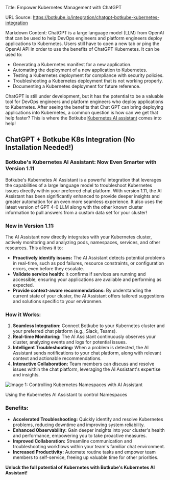 Title: Empower Kubernetes Management with ChatGPT

URL Source: https://botkube.io/integration/chatgpt-botkube-kubernetes-integration

Markdown Content:
ChatGPT is a large language model (LLM) from OpenAI that can be used to help DevOps engineers and platform engineers deploy applications to Kubernetes. Users still have to open a new tab or ping the OpenAI API in order to use the benefits of ChatGPT Kubernetes. It can be used to:

*   Generating a Kubernetes manifest for a new application.
*   Automating the deployment of a new application to Kubernetes.
*   Testing a Kubernetes deployment for compliance with security policies.
*   Troubleshooting a Kubernetes deployment that is not working properly.
*   Documenting a Kubernetes deployment for future reference.

ChatGPT is still under development, but it has the potential to be a valuable tool for DevOps engineers and platform engineers who deploy applications to Kubernetes. After seeing the benefits that Chat GPT can bring deploying applications into Kubernetes, a common question is how can we get that help faster? This is where the Botkube [Kubernetes AI assistant](https://botkube.io/blog/real-time-platform-engineer-advice-ai-assistant) comes into help!

**ChatGPT + Botkube K8s Integration (No Installation Needed!)**
---------------------------------------------------------------

### Botkube's Kubernetes AI Assistant: Now Even Smarter with Version 1.11

Botkube's Kubernetes AI Assistant is a powerful integration that leverages the capabilities of a large language model to troubleshoot Kubernetes issues directly within your preferred chat platform. With version 1.11, the AI Assistant has been significantly enhanced to provide deeper insights and greater automation for an even more seamless experience. It also uses the latest version of GPT 4-0 LLM along with the other known cluster information to pull answers from a custom data set for your cluster!

### New in Version 1.11:

The AI Assistant now directly integrates with your Kubernetes cluster, actively monitoring and analyzing pods, namespaces, services, and other resources. This allows it to:

*   **Proactively identify issues:** The AI Assistant detects potential problems in real-time, such as pod failures, resource constraints, or configuration errors, even before they escalate.
*   **Validate service health:** It confirms if services are running and accessible, ensuring your applications are available and performing as expected.
*   **Provide context-aware recommendations:** By understanding the current state of your cluster, the AI Assistant offers tailored suggestions and solutions specific to your environmen.

### How it Works:

1.  **Seamless Integration:** Connect Botkube to your Kubernetes cluster and your preferred chat platform (e.g., Slack, Teams).
2.  **Real-time Monitoring:** The AI Assistant continuously observes your cluster, analyzing events and logs for potential issues.
3.  **Intelligent Troubleshooting:** When a problem is detected, the AI Assistant sends notifications to your chat platform, along with relevant context and actionable recommendations.
4.  **Interactive Collaboration:** Team members can discuss and resolve issues within the chat platform, leveraging the AI Assistant's expertise and insights.

![Image 1: Controlling Kubernetes Namespaces with AI Assistant](https://cdn.prod.website-files.com/634fabb21508d6c9db9bc46f/664608ed182626a2ce3dba8d_Botkube%20AI%20Assistant%20GIF.gif)

Using the Kubernetes AI Assistant to control Namespaces

### Benefits:

*   **Accelerated Troubleshooting:** Quickly identify and resolve Kubernetes problems, reducing downtime and improving system reliability.
*   **Enhanced Observability:** Gain deeper insights into your cluster's health and performance, empowering you to take proactive measures.
*   **Improved Collaboration:** Streamline communication and troubleshooting workflows within your team's familiar chat environment.
*   **Increased Productivity:** Automate routine tasks and empower team members to self-service, freeing up valuable time for other priorities.

**Unlock the full potential of Kubernetes with Botkube's Kubernetes AI Assistant!**

‍
